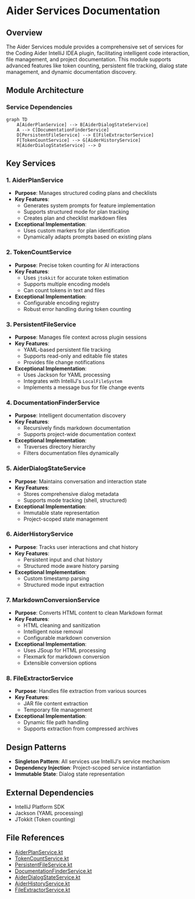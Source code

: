 # Aider Services Documentation

## Overview
The Aider Services module provides a comprehensive set of services for the Coding Aider IntelliJ IDEA plugin, facilitating intelligent code interaction, file management, and project documentation. This module supports advanced features like token counting, persistent file tracking, dialog state management, and dynamic documentation discovery.

## Module Architecture

### Service Dependencies
```mermaid
graph TD
    A[AiderPlanService] --> B[AiderDialogStateService]
    A --> C[DocumentationFinderService]
    D[PersistentFileService] --> E[FileExtractorService]
    F[TokenCountService] --> G[AiderHistoryService]
    H[AiderDialogStateService] --> D
```

## Key Services

### 1. AiderPlanService
- **Purpose**: Manages structured coding plans and checklists
- **Key Features**:
  - Generates system prompts for feature implementation
  - Supports structured mode for plan tracking
  - Creates plan and checklist markdown files
- **Exceptional Implementation**:
  - Uses custom markers for plan identification
  - Dynamically adapts prompts based on existing plans

### 2. TokenCountService
- **Purpose**: Precise token counting for AI interactions
- **Key Features**:
  - Uses `jtokkit` for accurate token estimation
  - Supports multiple encoding models
  - Can count tokens in text and files
- **Exceptional Implementation**:
  - Configurable encoding registry
  - Robust error handling during token counting

### 3. PersistentFileService
- **Purpose**: Manages file context across plugin sessions
- **Key Features**:
  - YAML-based persistent file tracking
  - Supports read-only and editable file states
  - Provides file change notifications
- **Exceptional Implementation**:
  - Uses Jackson for YAML processing
  - Integrates with IntelliJ's `LocalFileSystem`
  - Implements a message bus for file change events

### 4. DocumentationFinderService
- **Purpose**: Intelligent documentation discovery
- **Key Features**:
  - Recursively finds markdown documentation
  - Supports project-wide documentation context
- **Exceptional Implementation**:
  - Traverses directory hierarchy
  - Filters documentation files dynamically

### 5. AiderDialogStateService
- **Purpose**: Maintains conversation and interaction state
- **Key Features**:
  - Stores comprehensive dialog metadata
  - Supports mode tracking (shell, structured)
- **Exceptional Implementation**:
  - Immutable state representation
  - Project-scoped state management

### 6. AiderHistoryService
- **Purpose**: Tracks user interactions and chat history
- **Key Features**:
  - Persistent input and chat history
  - Structured mode aware history parsing
- **Exceptional Implementation**:
  - Custom timestamp parsing
  - Structured mode input extraction

### 7. MarkdownConversionService
- **Purpose**: Converts HTML content to clean Markdown format
- **Key Features**:
  - HTML cleaning and sanitization
  - Intelligent noise removal
  - Configurable markdown conversion
- **Exceptional Implementation**:
  - Uses JSoup for HTML processing
  - Flexmark for markdown conversion
  - Extensible conversion options

### 8. FileExtractorService
- **Purpose**: Handles file extraction from various sources
- **Key Features**:
  - JAR file content extraction
  - Temporary file management
- **Exceptional Implementation**:
  - Dynamic file path handling
  - Supports extraction from compressed archives

## Design Patterns
- **Singleton Pattern**: All services use IntelliJ's service mechanism
- **Dependency Injection**: Project-scoped service instantiation
- **Immutable State**: Dialog state representation

## External Dependencies
- IntelliJ Platform SDK
- Jackson (YAML processing)
- JTokkit (Token counting)

## File References
- [AiderPlanService.kt](plans/AiderPlanService.kt)
- [TokenCountService.kt](./TokenCountService.kt)
- [PersistentFileService.kt](./PersistentFileService.kt)
- [DocumentationFinderService.kt](./DocumentationFinderService.kt)
- [AiderDialogStateService.kt](./AiderDialogStateService.kt)
- [AiderHistoryService.kt](./AiderHistoryService.kt)
- [FileExtractorService.kt](./FileExtractorService.kt)
